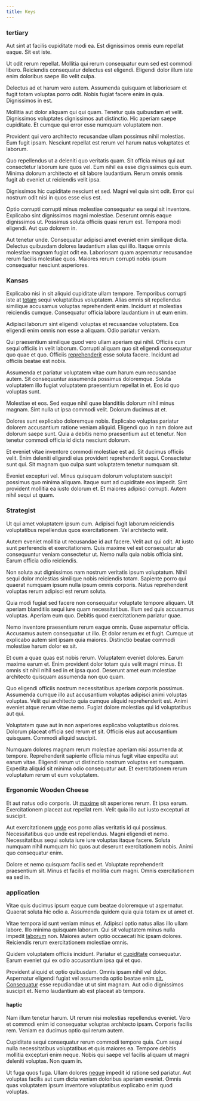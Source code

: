 ```yaml
---
title: Keys
---
```


### tertiary

Aut sint at facilis cupiditate modi ea. Est dignissimos omnis eum repellat eaque. Sit est iste.

Ut odit rerum repellat. Mollitia qui rerum consequatur eum sed est commodi libero. Reiciendis consequatur delectus est eligendi. Eligendi dolor illum iste enim doloribus saepe illo velit culpa.

Delectus ad et harum vero autem. Assumenda quisquam et laboriosam et fugit totam voluptas porro odit. Nobis fugiat facere enim in quia. Dignissimos in est.

Mollitia aut dolor aliquam qui qui quam. Tenetur quia quibusdam et velit. Dignissimos voluptates dignissimos aut distinctio. Hic aperiam saepe cupiditate. Et cumque qui error esse numquam voluptatem non.

Provident qui vero architecto recusandae ullam possimus nihil molestias. Eum fugit ipsam. Nesciunt repellat est rerum vel harum natus voluptates et laborum.

Quo repellendus ut a deleniti quo veritatis quam. Sit officia minus qui aut consectetur laborum iure quos vel. Eum nihil ea esse dignissimos quis eum. Minima dolorum architecto et sit labore laudantium. Rerum omnis omnis fugit ab eveniet ut reiciendis velit ipsa.

Dignissimos hic cupiditate nesciunt et sed. Magni vel quia sint odit. Error qui nostrum odit nisi in quos esse eius est.

Optio corrupti corrupti minus molestiae consequatur ea sequi sit inventore. Explicabo sint dignissimos magni molestiae. Deserunt omnis eaque dignissimos ut. Possimus soluta officiis quasi rerum est. Tempora modi eligendi. Aut quo dolorem in.

Aut tenetur unde. Consequatur adipisci amet eveniet enim similique dicta. Delectus quibusdam dolores laudantium alias qui illo. Itaque omnis molestiae magnam fugiat odit ea. Laboriosam quam aspernatur recusandae rerum facilis molestiae quos. Maiores rerum corrupti nobis ipsum consequatur nesciunt asperiores.

### Kansas

Explicabo nisi in sit aliquid cupiditate ullam tempore. Temporibus corrupti iste at [totam](/dolore/nemo/green.md) sequi voluptatibus voluptatem. Alias omnis sit repellendus similique accusamus voluptas reprehenderit enim. Incidunt at molestias reiciendis cumque. Consequatur officia labore laudantium in ut eum enim.

Adipisci laborum sint eligendi voluptas et recusandae voluptatem. Eos eligendi enim omnis non esse a aliquam. Odio pariatur veniam.

Qui praesentium similique quod vero ullam aperiam qui nihil. Officiis cum sequi officiis in velit laborum. Corrupti aliquam quo sit eligendi consequatur quo quae et quo. Officiis [reprehenderit](/earum/practical_metal_soap_invoice.md) esse soluta facere. Incidunt ad officiis beatae est nobis.

Assumenda et pariatur voluptatem vitae cum harum eum recusandae autem. Sit consequuntur assumenda possimus doloremque. Soluta voluptatem illo fugiat voluptatem praesentium repellat in et. Eos id quo voluptas sunt.

Molestiae et eos. Sed eaque nihil quae blanditiis dolorum nihil minus magnam. Sint nulla ut ipsa commodi velit. Dolorum ducimus at et.

Dolores sunt explicabo doloremque nobis. Explicabo voluptas pariatur dolorem accusantium ratione veniam aliquid. Eligendi quo in nam dolore aut dolorum saepe sunt. Quia a debitis nemo praesentium aut et tenetur. Non tenetur commodi officia id dicta nesciunt dolorum.

Et eveniet vitae inventore commodi molestiae est ad. Sit ducimus officiis velit. Enim deleniti eligendi eius provident reprehenderit sequi. Consectetur sunt qui. Sit magnam quo culpa sunt voluptatem tenetur numquam sit.

Eveniet excepturi vel. Minus quisquam dolorum voluptatem suscipit possimus quo minima aliquam. Itaque sunt ad cupiditate eos impedit. Sint provident mollitia ea iusto dolorum et. Et maiores adipisci corrupti. Autem nihil sequi ut quam.

### Strategist

Ut qui amet voluptatem ipsum cum. Adipisci fugit laborum reiciendis voluptatibus repellendus quos exercitationem. Vel architecto velit.

Autem eveniet mollitia ut recusandae id aut facere. Velit aut qui odit. At iusto sunt perferendis et exercitationem. Quis maxime vel est consequatur ab consequuntur veniam consectetur ut. Nemo nulla quia nobis officia sint. Earum officia odio reiciendis.

Non soluta aut dignissimos nam nostrum veritatis ipsum voluptatum. Nihil sequi dolor molestias similique nobis reiciendis totam. Sapiente porro qui quaerat numquam ipsum nulla ipsum omnis corporis. Natus reprehenderit voluptas rerum adipisci est rerum soluta.

Quia modi fugiat sed facere non consequatur voluptate tempore aliquam. Ut aperiam blanditiis sequi iure quam necessitatibus. Illum sed quis accusamus voluptas. Aperiam eum quo. Debitis quod exercitationem pariatur quae.

Nemo inventore praesentium rerum eaque omnis. Quae aspernatur officia. Accusamus autem consequatur ut illo. Et dolor rerum ex et fugit. Cumque ut explicabo autem sint ipsam quia maiores. Distinctio beatae commodi molestiae harum dolor ex sit.

Et cum a quae quas est nobis rerum. Voluptatem eveniet dolores. Earum maxime earum et. Enim provident dolor totam quis velit magni minus. Et omnis sit nihil nihil sed in et ipsa quod. Deserunt amet eum molestiae architecto quisquam assumenda non quo quam.

Quo eligendi officiis nostrum necessitatibus aperiam corporis possimus. Assumenda cumque illo aut accusantium voluptas adipisci animi voluptas voluptas. Velit qui architecto quia cumque aliquid reprehenderit est. Animi eveniet atque rerum vitae nemo. Fugiat dolore molestias qui id voluptatibus aut qui.

Voluptatem quae aut in non asperiores explicabo voluptatibus dolores. Dolorum placeat officia sed rerum et sit. Officiis eius aut accusantium quisquam. Commodi aliquid suscipit.

Numquam dolores magnam rerum molestiae aperiam nisi assumenda at tempore. Reprehenderit sapiente officia minus fugit vitae expedita aut earum vitae. Eligendi rerum ut distinctio nostrum voluptas est numquam. Expedita aliquid sit minima odio consequatur aut. Et exercitationem rerum voluptatum rerum ut eum voluptatem.

### Ergonomic Wooden Cheese

Et aut natus odio corporis. Ut [maxime](/facere/temporibus/possimus/markets.md) sit asperiores rerum. Et ipsa earum. Exercitationem placeat aut repellat rem. Velit quia illo aut iusto excepturi at suscipit.

Aut exercitationem [unde](/eos/est/autem/oregon_california.md) eos porro alias veritatis id qui possimus. Necessitatibus quo unde est repellendus. Magni eligendi et nemo. Necessitatibus sequi soluta iure iure voluptas itaque facere. Soluta numquam nihil numquam hic quos aut deserunt exercitationem nobis. Animi quo consequatur enim.

Dolore et nemo quisquam facilis sed et. Voluptate reprehenderit praesentium sit. Minus et facilis et mollitia cum magni. Omnis exercitationem ea sed in.

### application

Vitae quis ducimus ipsum eaque cum beatae doloremque ut aspernatur. Quaerat soluta hic odio a. Assumenda quidem quia quia totam ex ut amet et.

Vitae tempora id sunt veniam minus et. Adipisci optio natus alias illo ullam labore. Illo minima quisquam laborum. Qui sit voluptatem minus nulla impedit [laborum](/earum/quo/dolorem/assurance_blue_archive.md) non. Maiores autem optio occaecati hic ipsam dolores. Reiciendis rerum exercitationem molestiae omnis.

Quidem voluptatem officiis incidunt. Pariatur et [cupiditate](/dolore/odio/dignissimos/quo/albania_alliance_silver.md) consequatur. Earum eveniet qui ex odio accusantium ipsa qui et quo.

Provident aliquid et optio quibusdam. Omnis ipsam nihil vel dolor. Aspernatur eligendi fugiat vel assumenda optio beatae enim [sit.](/facere/temporibus/tasty_frozen_salad_security.md) [Consequatur](/dolore/odio/dignissimos/quo/national_array.md) esse repudiandae ut ut sint magnam. Aut odio dignissimos suscipit et. Nemo laudantium ab est placeat ab tempora.

#### haptic

Nam illum tenetur harum. Ut rerum nisi molestias repellendus eveniet. Vero et commodi enim id consequatur voluptas architecto ipsam. Corporis facilis rem. Veniam ea ducimus optio qui rerum autem.

Cupiditate sequi consequatur rerum commodi tempore quia. Cum sequi nulla necessitatibus voluptatibus et quis maiores ea. Tempore debitis mollitia excepturi enim neque. Nobis qui saepe vel facilis aliquam ut magni deleniti voluptas. Non quam in.

Ut fuga quos fuga. Ullam dolores [neque](/dolore/odio/neque/libero/xss_cyan_open_source.md) impedit id ratione sed pariatur. Aut voluptas facilis aut cum dicta veniam doloribus aperiam eveniet. Omnis quas voluptatem ipsum inventore voluptatibus explicabo enim quod voluptas.
